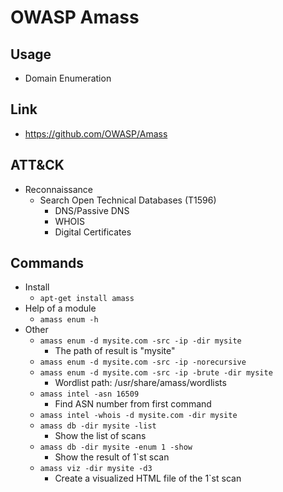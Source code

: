 # OWASP Amass

## Usage
   - Domain Enumeration

## Link
   - https://github.com/OWASP/Amass

## ATT&CK 
   - Reconnaissance
     - Search Open Technical Databases (T1596)
       - DNS/Passive DNS
       - WHOIS
       - Digital Certificates 

## Commands
   - Install
     - ```apt-get install amass``` 
   - Help of a module
     - ```amass enum -h``` 
   - Other
     - ```amass enum -d mysite.com -src -ip -dir mysite```  
       - The path of result is "mysite"
     - ```amass enum -d mysite.com -src -ip -norecursive```
     - ```amass enum -d mysite.com -src -ip -brute -dir mysite```
       - Wordlist path: /usr/share/amass/wordlists
     - ```amass intel -asn 16509```
       - Find ASN number from first command
     - ```amass intel -whois -d mysite.com -dir mysite```
     - ```amass db -dir mysite -list```
       - Show the list of scans 
     - ```amass db -dir mysite -enum 1 -show``` 
       - Show the result of 1`st scan  
     - ```amass viz -dir mysite -d3``` 
       - Create a visualized HTML file of the 1`st scan 
